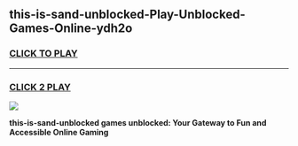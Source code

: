 
## this-is-sand-unblocked-Play-Unblocked-Games-Online-ydh2o
<h3>
<a href="https://premium76.site?title=this-is-sand-unblocked&ref=25A">CLICK TO PLAY</a></h3>
<hr>

<h3>
<a href="https://premium76.site?title=this-is-sand-unblocked&ref=25A">CLICK 2 PLAY</a>
  
</h3>

<a href="https://premium76.site?title=this-is-sand-unblocked&ref=25A"><img src="https://clearcache.store/games.png"></a>


**this-is-sand-unblocked games unblocked: Your Gateway to Fun and Accessible Online Gaming**
